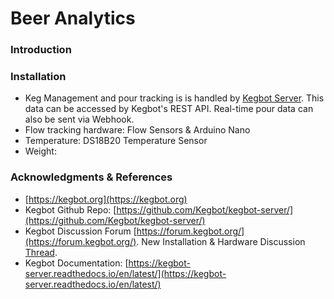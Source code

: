 # Beer Analytics

### Introduction

### Installation
  * Keg Management and pour tracking is is handled by [Kegbot Server](https://kegbot.org).  This data can be accessed by Kegbot's REST API.  Real-time pour data can also be sent via Webhook.  
  * Flow tracking hardware:  Flow Sensors & Arduino Nano
  * Temperature:  DS18B20 Temperature Sensor
  * Weight:  
### Acknowledgments & References
  * [https://kegbot.org](https://kegbot.org)
  * Kegbot Github Repo:  [https://github.com/Kegbot/kegbot-server/](https://github.com/Kegbot/kegbot-server/)
  * Kegbot Discussion Forum [https://forum.kegbot.org/](https://forum.kegbot.org/).  New Installation & Hardware Discussion [Thread](https://forum.kegbot.org/t/kegberry-kegbot-new-installation/1017/4).
  * Kegbot Documentation:  [https://kegbot-server.readthedocs.io/en/latest/](https://kegbot-server.readthedocs.io/en/latest/)
